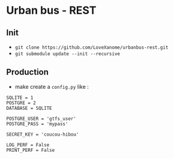 # Urban bus - REST

## Init

* `git clone https://github.com/LoveXanome/urbanbus-rest.git`
* `git submodule update --init --recursive`

## Production

* make create a `config.py` like :
```
SQLITE = 1
POSTGRE = 2
DATABASE = SQLITE

POSTGRE_USER = 'gtfs_user'
POSTGRE_PASS = 'mypass'

SECRET_KEY = 'coucou-hibou'

LOG_PERF = False
PRINT_PERF = False
```